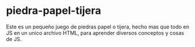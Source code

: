 # piedra-papel-tijera

 Este es un pequeño juego de piedras papel o tijera, hecho mas que todo en JS en un unico archivo HTML, para aprender diversos conceptos y cosas de JS.
